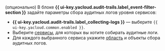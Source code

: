 (опционально) В блоке **{{ ui-key.yacloud.audit-trails.label_event-filter-section }}** задайте параметры сбора аудитных логов уровня сервисов:

  * **{{ ui-key.yacloud.audit-trails.label_collecting-logs }}** — выберите `{{ ui-key.yacloud.common.enabled }}`.
  * Выберите [сервисы](../../audit-trails/concepts/events-data-plane.md), для которых вы хотите собирать аудитные логи.
  * Для каждого выбранного сервиса укажите [область](../../audit-trails/concepts/trail.md#collecting-area) и объекты сбора аудитных логов.
